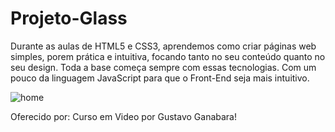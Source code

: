 # Projeto-Glass

Durante as aulas de HTML5 e CSS3, aprendemos como criar páginas web simples, porem prática e intuitiva, focando tanto no seu conteúdo quanto no seu design. Toda a base começa sempre com essas tecnologias. Com um pouco da linguagem JavaScript para que o Front-End seja mais intuitivo. 

![home](https://user-images.githubusercontent.com/55667496/112328035-b387c500-8c94-11eb-9ef3-701eb21ab32d.png)





Oferecido por: Curso em Video por Gustavo Ganabara!
